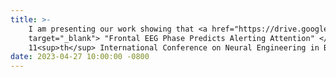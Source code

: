 ```yaml
---
title: >-
    I am presenting our work showing that <a href="https://drive.google.com/file/d/1LKv_9HI6wWPHnZeCREk5-9nt2rxcRlX6/view"
    target="_blank"> "Frontal EEG Phase Predicts Alerting Attention" </a> at the 
    11<sup>th</sup> International Conference on Neural Engineering in Baltimore &#x1F980; &#x1F426;.
date: 2023-04-27 10:00:00 -0800
---
```

